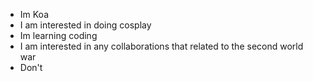 - Im Koa 
- I am interested in doing cosplay
- Im learning coding  
- I am interested in any collaborations that related to the second world war
- Don't

<!---
KoaTheMando/KoaTheMando is a ✨ special ✨ repository because its `README.md` (this file) appears on your GitHub profile.
You can click the Preview link to take a look at your changes.
--->
